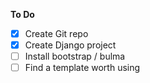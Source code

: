 **To Do**
- [x] Create Git repo
- [x] Create Django project
- [ ] Install bootstrap / bulma
- [ ] Find a template worth using
